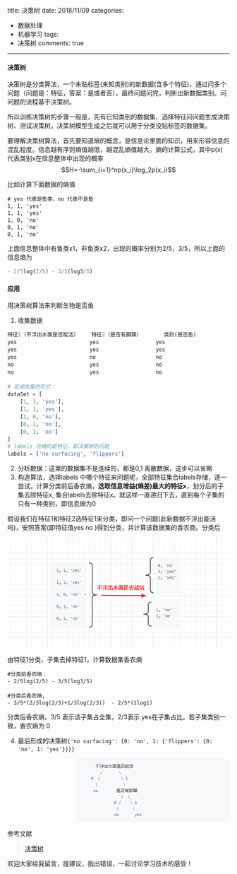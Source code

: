title: 决策树
date: 2018/11/09
categories:

- 数据处理
- 机器学习
tags:
-   决策树
comments: true
---

#### 决策树    
决策树是分类算法，一个未贴标签(未知类别)的新数据(含多个特征)，通过问多个问题（问题是：特征，答案：是或者否），最终问题问完，判断出新数据类别。问问题的流程基于决策树。

所以训练决策树的步骤一般是，先有已知类别的数据集、选择特征问问题生成决策树、测试决策树。决策树模型生成之后就可以用于分类没贴标签的数据集。

要理解决策树算法，首先要知道熵的概念，是信息论里面的知识，用来形容信息的混乱程度。信息越有序则熵值越低，越混乱熵值越大。熵的计算公式，其中p(x) 代表类别x在信息整体中出现的概率
$$H=-\sum_{i=1}^np(x_i)\log_2p(x_i)$$

比如计算下面数据的熵值
```
# yes 代表是鱼类，no 代表不是鱼
1, 1, 'yes'
1, 1, 'yes'
1, 0, 'no'
0, 1, 'no'
0, 1, 'no'
```
上面信息整体中有鱼类x1，非鱼类x2，出现的概率分别为2/5，3/5，所以上面的信息熵为
```mathematica
- 2/5log(2/5) - 3/5(log3/5) 
```

#### 应用
用决策树算法来判断生物是否鱼
1. 收集数据
``` python
特征1（不浮出水面是否能活）    特征2（是否有脚蹼）       类别(是否鱼)
yes                       yes                  yes
yes                       yes                  yes
yes                       no                   no
no                        yes                  no
no                        yes                  no

# 变成向量的形式：   
dataSet = [
    [1, 1, 'yes'],
    [1, 1, 'yes'],
    [1, 0, 'no'],
    [0, 1, 'no'],
    [0, 1, 'no']
]
# labels 存储的是特征，即决策树的问题
labels = ['no surfacing', 'flippers']
```
2. 分析数据：这里的数据集不是连续的，都是0,1 离散数据，这步可以省略
3. 构造算法，选择labels 中哪个特征来问题呢，全部特征集合labels存储，逐一尝试，计算分类前后香农熵，**选取信息增益(熵差)最大的特征x**，划分后的子集去除特征x, 集合labels去除特征x。就这样一直递归下去，直到每个子集的只有一种类别，即信息熵为0

假设我们在特征1和特征2选特征1来分类，即问一个问题(此新数据不浮出能活吗)，安照答案(即特征值yes no )得到分类，并计算该数据集的香农商。分类后

![duck1](/images/20181109/tree1.png)

由特征1分类，子集去掉特征1，计算数据集香农熵
```
#分类前香农熵： 
- 2/5log(2/5) - 3/5(log3/5)    

#分类后香农熵,
- 3/5*(2/3log(2/3)+1/3log(2/3))  - 2/5*(1log1)
```

分类后香农熵，3/5 表示该子集占全集，2/3表示 yes在子集占比。若子集类别一致，香农熵为 0

4. 最后形成的决策树`{'no surfacing': {0: 'no', 1: {'flippers': {0: 'no', 1: 'yes'}}}}`

![duck1](/images/20181109/tree2.png)

参考文献
>[决策树](https://github.com/apachecn/AiLearning/blob/master/docs/ml/3.%E5%86%B3%E7%AD%96%E6%A0%91.md)

欢迎大家给我留言，提建议，指出错误，一起讨论学习技术的感受！